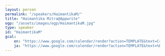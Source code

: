 ```yaml
---
layout: person
permalink: "/speakers/HaimantikaM/"
title: "Haimantika Mitra@Appwrite"
ogp: "/assets/images/ogp/HaimantikaM.jpg"
type: speaker
id: "HaimantikaM"
gcal:
    en: "https://www.google.com/calendar/render?action=TEMPLATE&text=Creating+Massive+Communities&dates=20230311T172000/20230311T175000&location=%E3%80%92220-0004+Kanagawa%2C+Yokohama%2C+Nishi+Ward%2C+Kitasaiwai%2C+2+Chome%E2%88%925%E2%88%9215+%E3%83%97%E3%83%AC%E3%83%9F%E3%82%A2%E6%A8%AA%E6%B5%9C%E8%A5%BF%E5%8F%A3%E3%83%93%E3%83%AB+4F&trp=true&details=https%3A%2F%2Fyokohama-2023.devrelcon.dev%2Fspeakers%2FHaimantikaM%2F&trp=undefined&trp=true&sprop="
    ja: "https://www.google.com/calendar/render?action=TEMPLATE&text=%E3%83%9E%E3%83%83%E3%82%B7%E3%83%96%E3%83%BB%E3%82%B3%E3%83%9F%E3%83%A5%E3%83%8B%E3%83%86%E3%82%A3%E3%83%BC%E3%81%AE%E5%89%B5%E9%80%A0&dates=20230311T172000/20230311T175000&location=%E3%80%92220-0004+Kanagawa%2C+Yokohama%2C+Nishi+Ward%2C+Kitasaiwai%2C+2+Chome%E2%88%925%E2%88%9215+%E3%83%97%E3%83%AC%E3%83%9F%E3%82%A2%E6%A8%AA%E6%B5%9C%E8%A5%BF%E5%8F%A3%E3%83%93%E3%83%AB+4F&trp=true&details=https%3A%2F%2Fyokohama-2023.devrelcon.dev%2Fspeakers%2FHaimantikaM%2F&trp=undefined&trp=true&sprop="
---
```

